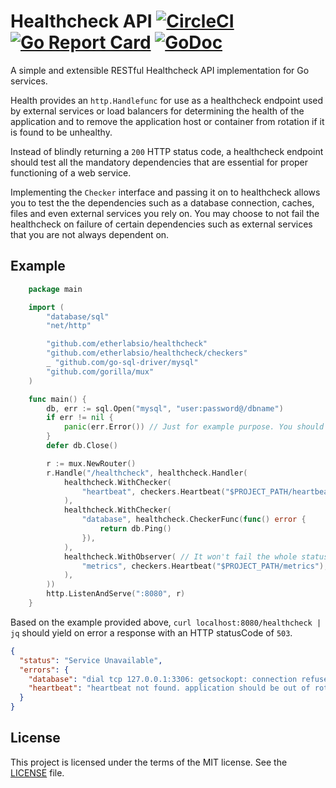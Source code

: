 # Healthcheck API [![CircleCI](https://circleci.com/gh/etherlabsio/healthcheck/tree/master.svg?style=svg)](https://circleci.com/gh/etherlabsio/healthcheck/tree/master) [![Go Report Card](https://goreportcard.com/badge/github.com/etherlabsio/healthcheck)](https://goreportcard.com/report/github.com/etherlabsio/healthcheck) [![GoDoc](https://godoc.org/github.com/etherlabsio/healthcheck?status.svg)](https://godoc.org/github.com/etherlabsio/healthcheck)

A simple and extensible RESTful Healthcheck API implementation for Go services.

Health provides an `http.Handlefunc` for use as a healthcheck endpoint used by external services or load balancers
for determining the health of the application and to remove the application host or container from rotation if it is found to be unhealthy.

Instead of blindly returning a `200` HTTP status code, a healthcheck endpoint should test all the mandatory dependencies that are essential for proper functioning of a web service.

Implementing the `Checker` interface and passing it on to healthcheck allows you to test the the dependencies such as a database connection, caches, files and even external services you rely on. You may choose to not fail the healthcheck on failure of certain dependencies such as external services that you are not always dependent on.

## Example

```GO
    package main

    import (
        "database/sql"
        "net/http"

        "github.com/etherlabsio/healthcheck"
        "github.com/etherlabsio/healthcheck/checkers"
        _ "github.com/go-sql-driver/mysql"
        "github.com/gorilla/mux"
    )

    func main() {
        db, err := sql.Open("mysql", "user:password@/dbname")
        if err != nil {
            panic(err.Error()) // Just for example purpose. You should use proper error handling instead of panic
        }
        defer db.Close()

        r := mux.NewRouter()
        r.Handle("/healthcheck", healthcheck.Handler(
            healthcheck.WithChecker(
                "heartbeat", checkers.Heartbeat("$PROJECT_PATH/heartbeat"),
            ),
            healthcheck.WithChecker(
                "database", healthcheck.CheckerFunc(func() error {
                    return db.Ping()
                }),
            ),
            healthcheck.WithObserver( // It won't fail the whole status
                "metrics", checkers.Heartbeat("$PROJECT_PATH/metrics"),
            ),
        ))
        http.ListenAndServe(":8080", r)
    }
```

Based on the example provided above, `curl localhost:8080/healthcheck | jq` should yield on error a response with an HTTP statusCode of `503`.

``` JSON
{
  "status": "Service Unavailable",
  "errors": {
    "database": "dial tcp 127.0.0.1:3306: getsockopt: connection refused",
    "heartbeat": "heartbeat not found. application should be out of rotation"
  }
}
```
## License

This project is licensed under the terms of the MIT license. See the [LICENSE](LICENSE) file.
